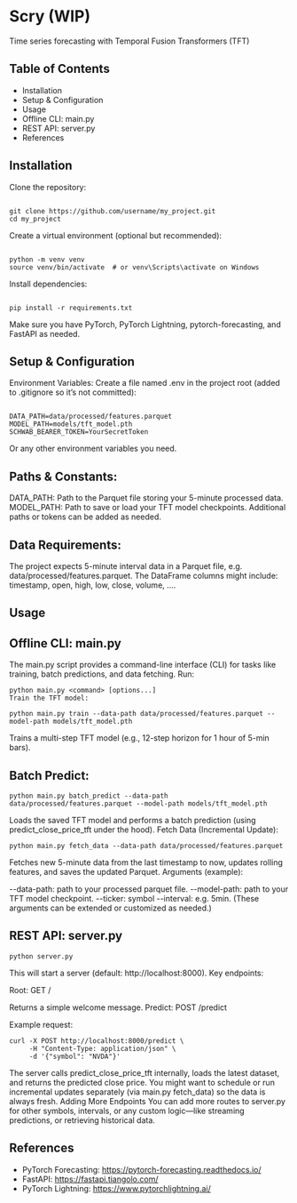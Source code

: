 # Scry (WIP)
Time series forecasting with Temporal Fusion Transformers (TFT)


## Table of Contents
- Installation
- Setup & Configuration
- Usage
- Offline CLI: main.py
- REST API: server.py
- References

## Installation

Clone the repository:
```

git clone https://github.com/username/my_project.git
cd my_project
```
Create a virtual environment (optional but recommended):
```

python -m venv venv
source venv/bin/activate  # or venv\Scripts\activate on Windows
```
Install dependencies:
```

pip install -r requirements.txt
```
Make sure you have PyTorch, PyTorch Lightning, pytorch-forecasting, and FastAPI as needed.

## Setup & Configuration
Environment Variables:
Create a file named .env in the project root (added to .gitignore so it’s not committed):

```

DATA_PATH=data/processed/features.parquet
MODEL_PATH=models/tft_model.pth
SCHWAB_BEARER_TOKEN=YourSecretToken
```
Or any other environment variables you need.

## Paths & Constants:

DATA_PATH: Path to the Parquet file storing your 5-minute processed data.
MODEL_PATH: Path to save or load your TFT model checkpoints.
Additional paths or tokens can be added as needed.

## Data Requirements:

The project expects 5-minute interval data in a Parquet file, e.g. data/processed/features.parquet.
The DataFrame columns might include: timestamp, open, high, low, close, volume, ....

## Usage

## Offline CLI: main.py
The main.py script provides a command-line interface (CLI) for tasks like training, batch predictions, and data fetching. Run:

```
python main.py <command> [options...]
Train the TFT model:
```

```
python main.py train --data-path data/processed/features.parquet --model-path models/tft_model.pth
```
Trains a multi-step TFT model (e.g., 12-step horizon for 1 hour of 5-min bars).

## Batch Predict:

```
python main.py batch_predict --data-path data/processed/features.parquet --model-path models/tft_model.pth
```
Loads the saved TFT model and performs a batch prediction (using predict_close_price_tft under the hood).
Fetch Data (Incremental Update):

```
python main.py fetch_data --data-path data/processed/features.parquet
```
Fetches new 5-minute data from the last timestamp to now, updates rolling features, and saves the updated Parquet.
Arguments (example):

--data-path: path to your processed parquet file.
--model-path: path to your TFT model checkpoint.
--ticker: symbol
--interval: e.g. 5min.
(These arguments can be extended or customized as needed.)

## REST API: server.py

```
python server.py
```
This will start a server (default: http://localhost:8000). Key endpoints:

Root: GET /

Returns a simple welcome message.
Predict: POST /predict

Example request:
```
curl -X POST http://localhost:8000/predict \
     -H "Content-Type: application/json" \
     -d '{"symbol": "NVDA"}'
```
The server calls predict_close_price_tft internally, loads the latest dataset, and returns the predicted close price.
You might want to schedule or run incremental updates separately (via main.py fetch_data) so the data is always fresh.
Adding More Endpoints
You can add more routes to server.py for other symbols, intervals, or any custom logic—like streaming predictions, or retrieving historical data.

## References
- PyTorch Forecasting: https://pytorch-forecasting.readthedocs.io/
- FastAPI: https://fastapi.tiangolo.com/
- PyTorch Lightning: https://www.pytorchlightning.ai/
